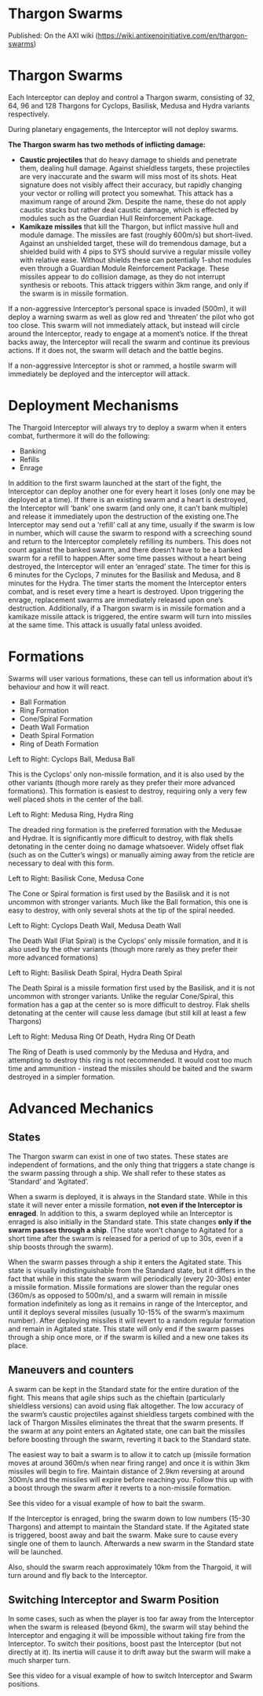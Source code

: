 # Thargon Swarms

Published: On the AXI wiki (https://wiki.antixenoinitiative.com/en/thargon-swarms)

# Thargon Swarms
 
Each Interceptor can deploy and control a Thargon swarm, consisting of 32, 64, 96 and 128 Thargons for Cyclops, Basilisk, Medusa and Hydra variants respectively.
 
During planetary engagements, the Interceptor will not deploy swarms.
 
**The Thargon swarm has two methods of inflicting damage:**
 
- **Caustic projectiles** that do heavy damage to shields and penetrate them, dealing hull damage. Against shieldless targets, these projectiles are very inaccurate and the swarm will miss most of its shots. Heat signature does not visibly affect their accuracy, but rapidly changing your vector or rolling will protect you somewhat. This attack has a maximum range of around 2km. Despite the name, these do not apply caustic stacks but rather deal caustic damage, which is effected by modules such as the Guardian Hull Reinforcement Package.
- **Kamikaze missiles** that kill the Thargon, but inflict massive hull and module damage. The missiles are fast (roughly 600m/s) but short-lived. Against an unshielded target, these will do tremendous damage, but a shielded build with 4 pips to SYS should survive a regular missile volley with relative ease. Without shields these can potentially 1-shot modules even through a Guardian Module Reinforcement Package. These missiles appear to do collision damage, as they do not interrupt synthesis or reboots. This attack triggers within 3km range, and only if the swarm is in missile formation.

If a non-aggressive Interceptor’s personal space is invaded (500m), it will deploy a warning swarm as well as glow red and ‘threaten’ the pilot who got too close. This swarm will not immediately attack, but instead will circle around the Interceptor, ready to engage at a moment’s notice. If the threat backs away, the Interceptor will recall the swarm and continue its previous actions. If it does not, the swarm will detach and the battle begins.
 
If a non-aggressive Interceptor is shot or rammed, a hostile swarm will immediately be deployed and the interceptor will attack.
 
# Deployment Mechanisms
 
The Thargoid Interceptor will always try to deploy a swarm when it enters combat, furthermore it will do the following:
 
- Banking
- Refills
- Enrage

In addition to the first swarm launched at the start of the fight, the Interceptor can deploy another one for every heart it loses (only one may be deployed at a time). If there is an existing swarm and a heart is destroyed, the Interceptor will ‘bank’ one swarm (and only one, it can’t bank multiple) and release it immediately upon the destruction of the existing one.The Interceptor may send out a ‘refill’ call at any time, usually if the swarm is low in number, which will cause the swarm to respond with a screeching sound and return to the Interceptor completely refilling its numbers. This does not count against the banked swarm, and there doesn’t have to be a banked swarm for a refill to happen.After some time passes without a heart being destroyed, the Interceptor will enter an ‘enraged’ state. The timer for this is 6 minutes for the Cyclops, 7 minutes for the Basilisk and Medusa, and 8 minutes for the Hydra. The timer starts the moment the Interceptor enters combat, and is reset every time a heart is destroyed. Upon triggering the enrage, replacement swarms are immediately released upon one’s destruction. Additionally, if a Thargon swarm is in missile formation and a kamikaze missile attack is triggered, the entire swarm will turn into missiles at the same time. This attack is usually fatal unless avoided.
 
# Formations
 
Swarms will user various formations, these can tell us information about it’s behaviour and how it will react.
 
- Ball Formation
- Ring Formation
- Cone/Spiral Formation
- Death Wall Formation
- Death Spiral Formation
- Ring of Death Formation

Left to Right: Cyclops Ball, Medusa Ball

This is the Cyclops’ only non-missile formation, and it is also used by the other variants (though more rarely as they prefer their more advanced formations). This formation is easiest to destroy, requiring only a very few well placed shots in the center of the ball.

Left to Right: Medusa Ring, Hydra Ring

The dreaded ring formation is the preferred formation with the Medusae and Hydrae. It is significantly more difficult to destroy, with flak shells detonating in the center doing no damage whatsoever. Widely offset flak (such as on the Cutter’s wings) or manually aiming away from the reticle are necessary to deal with this form.

Left to Right: Basilisk Cone, Medusa Cone

The Cone or Spiral formation is first used by the Basilisk and it is not uncommon with stronger variants. Much like the Ball formation, this one is easy to destroy, with only several shots at the tip of the spiral needed.

Left to Right: Cyclops Death Wall, Medusa Death Wall

The Death Wall (Flat Spiral) is the Cyclops’ only missile formation, and it is also used by the other variants (though more rarely as they prefer their more advanced formations)

Left to Right: Basilisk Death Spiral, Hydra Death Spiral

The Death Spiral is a missile formation first used by the Basilisk, and it is not uncommon with stronger variants. Unlike the regular Cone/Spiral, this formation has a gap at the center so is more difficult to destroy. Flak shells detonating at the center will cause less damage (but still kill at least a few Thargons)

Left to Right: Medusa Ring Of Death, Hydra Ring Of Death

The Ring of Death is used commonly by the Medusa and Hydra, and attempting to destroy this ring is not recommended. It would cost too much time and ammunition - instead the missiles should be baited and the swarm destroyed in a simpler formation.
 
# Advanced Mechanics
 
## States
 
The Thargon swarm can exist in one of two states. These states are independent of formations, and the only thing that triggers a state change is the swarm passing through a ship. We shall refer to these states as ‘Standard’ and ‘Agitated’.
 
When a swarm is deployed, it is always in the Standard state. While in this state it will never enter a missile formation, **not even if the Interceptor is enraged**. In addition to this, a swarm deployed while an Interceptor is enraged is also initially in the Standard state. This state changes **only if the swarm passes through a ship**. (The state won’t change to Agitated for a short time after the swarm is released for a period of up to 30s, even if a ship boosts through the swarm).
 
When the swarm passes through a ship it enters the Agitated state. This state is visually indistinguishable from the Standard state, but it differs in the fact that while in this state the swarm will periodically (every 20-30s) enter a missile formation. Missile formations are slower than the regular ones (360m/s as opposed to 500m/s), and a swarm will remain in missile formation indefinitely as long as it remains in range of the Interceptor, and until it deploys several missiles (usually 10-15% of the swarm’s maximum number). After deploying missiles it will revert to a random regular formation and remain in Agitated state. This state will only end if the swarm passes through a ship once more, or if the swarm is killed and a new one takes its place.
 
## Maneuvers and counters
 
A swarm can be kept in the Standard state for the entire duration of the fight. This means that agile ships such as the chieftain (particularly shieldless versions) can avoid using flak altogether. The low accuracy of the swarm’s caustic projectiles against shieldless targets combined with the lack of Thargon Missiles eliminates the threat that the swarm presents. If the swarm at any point enters an Agitated state, one can bait the missiles before boosting through the swarm, reverting it back to the Standard state.
 
The easiest way to bait a swarm is to allow it to catch up (missile formation moves at around 360m/s when near firing range) and once it is within 3km missiles will begin to fire. Maintain distance of 2.9km reversing at around 300m/s and the missiles will expire before reaching you. Follow this up with a boost through the swarm after it reverts to a non-missile formation.
 
See this video for a visual example of how to bait the swarm.
 
If the Interceptor is enraged, bring the swarm down to low numbers (15-30 Thargons) and attempt to maintain the Standard state. If the Agitated state is triggered, boost away and bait the swarm. Make sure to cause every single one of them to launch. Afterwards a new swarm in the Standard state will be launched.
 
Also, should the swarm reach approximately 10km from the Thargoid, it will turn around and fly back to the Interceptor.
 
## Switching Interceptor and Swarm Position
 
In some cases, such as when the player is too far away from the Interceptor when the swarm is released (beyond 6km), the swarm will stay behind the Interceptor and engaging it will be impossible without taking fire from the Interceptor. To switch their positions, boost past the Interceptor (but not directly at it). Its inertia will cause it to drift away but the swarm will make a much sharper turn.
 
See this video for a visual example of how to switch Interceptor and Swarm positions.